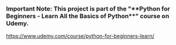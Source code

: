 <h3 align="">Important Note: This project is part of the "**Python for Beginners - Learn All the Basics of Python**" course on Udemy.</h3>

https://www.udemy.com/course/python-for-beginners-learn/
